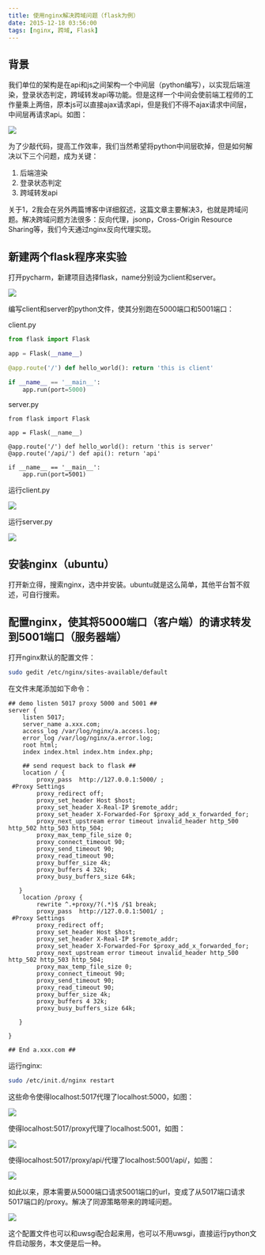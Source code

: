 ```yaml
---
title: 使用nginx解决跨域问题（flask为例）
date: 2015-12-18 03:56:00
tags: [nginx, 跨域, Flask]
---
```


## 背景

我们单位的架构是在api和js之间架构一个中间层（python编写），以实现后端渲染，登录状态判定，跨域转发api等功能。但是这样一个中间会使前端工程师的工作量乘上两倍，原本js可以直接ajax请求api，但是我们不得不ajax请求中间层，中间层再请求api。如图：

<!--more-->

![](https://ws3.sinaimg.cn/large/83900b4egw1f9yh3lfuw3j20iq08caag.jpg)

为了少敲代码，提高工作效率，我们当然希望将python中间层砍掉，但是如何解决以下三个问题，成为关键：

1.  后端渲染
2.  登录状态判定
3.  跨域转发api

关于1，2我会在另外两篇博客中详细叙述，这篇文章主要解决3，也就是跨域问题。解决跨域问题方法很多：反向代理，jsonp，Cross-Origin Resource Sharing等，我们今天通过nginx反向代理实现。

## 新建两个flask程序来实验

打开pycharm，新建项目选择flask，name分别设为client和server。

![](https://ws1.sinaimg.cn/large/83900b4egw1f9yh3n0udyj203d042mx6.jpg)

编写client和server的python文件，使其分别跑在5000端口和5001端口：

client.py

```python
from flask import Flask

app = Flask(__name__)

@app.route('/') def hello_world(): return 'this is client'

if __name__ == '__main__':
    app.run(port=5000)
```

 server.py

```
from flask import Flask

app = Flask(__name__)

@app.route('/') def hello_world(): return 'this is server' @app.route('/api/') def api(): return 'api'

if __name__ == '__main__':
    app.run(port=5001)
```

运行client.py

![](https://ws1.sinaimg.cn/large/83900b4egw1f9yh3lootcj205902it8m.jpg)

运行server.py

![](https://ws3.sinaimg.cn/large/83900b4egw1f9yh3misioj204s027glh.jpg)

## 安装nginx（ubuntu）

打开新立得，搜索nginx，选中并安装。ubuntu就是这么简单，其他平台暂不叙述，可自行搜索。

## 配置nginx，使其将5000端口（客户端）的请求转发到5001端口（服务器端）

打开nginx默认的配置文件：

```sh
sudo gedit /etc/nginx/sites-available/default
```

在文件末尾添加如下命令：

```test
## demo listen 5017 proxy 5000 and 5001 ##
server {
    listen 5017; 
    server_name a.xxx.com;
    access_log /var/log/nginx/a.access.log;
    error_log /var/log/nginx/a.error.log;
    root html;
    index index.html index.htm index.php;

    ## send request back to flask ##
    location / {
        proxy_pass  http://127.0.0.1:5000/ ; 
 #Proxy Settings
        proxy_redirect off;
        proxy_set_header Host $host;
        proxy_set_header X-Real-IP $remote_addr;
        proxy_set_header X-Forwarded-For $proxy_add_x_forwarded_for;
        proxy_next_upstream error timeout invalid_header http_500 http_502 http_503 http_504;
        proxy_max_temp_file_size 0;
        proxy_connect_timeout 90;
        proxy_send_timeout 90;
        proxy_read_timeout 90;
        proxy_buffer_size 4k;
        proxy_buffers 4 32k;
        proxy_busy_buffers_size 64k;

   }
    location /proxy {
        rewrite ^.+proxy/?(.*)$ /$1 break;
        proxy_pass  http://127.0.0.1:5001/ ; 
 #Proxy Settings
        proxy_redirect off;
        proxy_set_header Host $host;
        proxy_set_header X-Real-IP $remote_addr;
        proxy_set_header X-Forwarded-For $proxy_add_x_forwarded_for;
        proxy_next_upstream error timeout invalid_header http_500 http_502 http_503 http_504;
        proxy_max_temp_file_size 0;
        proxy_connect_timeout 90;
        proxy_send_timeout 90;
        proxy_read_timeout 90;
        proxy_buffer_size 4k;
        proxy_buffers 4 32k;
        proxy_busy_buffers_size 64k;

   }

}

## End a.xxx.com ##
```

运行nginx:

```sh
sudo /etc/init.d/nginx restart 
```

这些命令使得localhost:5017代理了localhost:5000，如图：

![](https://ws2.sinaimg.cn/large/83900b4egw1f9yh3mwml4j204s02ajra.jpg)

使得localhost:5017/proxy代理了localhost:5001，如图：

![](https://ws2.sinaimg.cn/large/83900b4egw1f9yh3ngv9zj2064025747.jpg)

使得localhost:5017/proxy/api/代理了localhost:5001/api/，如图：

![](https://ws3.sinaimg.cn/large/83900b4egw1f9yh3npj0jj207402hq2t.jpg)

如此以来，原本需要从5000端口请求5001端口的url，变成了从5017端口请求5017端口的/proxy。解决了同源策略带来的跨域问题。

![](https://ws1.sinaimg.cn/large/83900b4egw1f9yh3o1j2dj20iq08cdgp.jpg)

这个配置文件也可以和uwsgi配合起来用，也可以不用uwsgi，直接运行python文件启动服务，本文便是后一种。